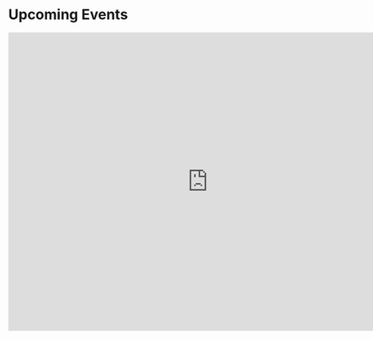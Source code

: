 # Upcoming Events
<iframe src="https://calendar.google.com/calendar/embed?src=9fg9jk9evb6ojtoa0kc269dqro%40group.calendar.google.com&ctz=America/Los_Angeles" style="border: 0" width="800" height="600" frameborder="0" scrolling="no"></iframe>
